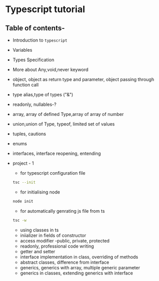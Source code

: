 # Typescript tutorial

## Table of contents-

- Introduction to `typescript`
- Variables
- Types Specification
- More about Any,void,never keyword
- object, object as return type and parameter, object passing through function call
- type alias,type of types ("&")
- readonly, nullables-?
- array, array of defined Type,array of array of number
- union,union of Type, typeof, limited set of values
- tuples, cautions
- enums
- interfaces, interface reopening, entending

- project - 1
    * for typescript configuration file

    ```sh 
    tsc --init
    ```
    
    * for initialising node

    ```sh 
    node init
    ```
    
    * for automatically genrating js file from ts

    ```sh 
    tsc -w
    ```

    * using classes in ts
    * iniializer in fields of constructor
    * access modifier -public, private, protected
    * readonly, professional code writing
    * getter and setter
    * interface implementation in class, overriding of methods
    * abstract classes, difference from interface
    * generics, generics with array, multiple generic parameter 
    * generics in classes, extending generics with interface